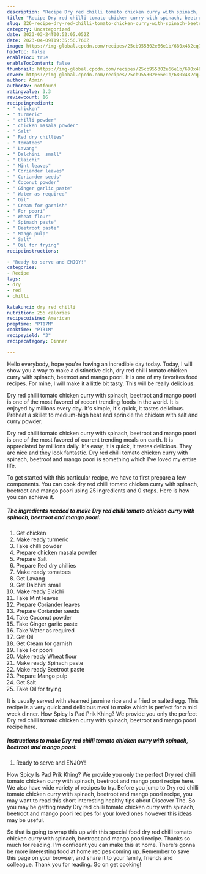 ```yaml
---
description: "Recipe Dry red chilli tomato chicken curry with spinach, beetroot and mango poori yang Very Delicious"
title: "Recipe Dry red chilli tomato chicken curry with spinach, beetroot and mango poori yang Very Delicious"
slug: 226-recipe-dry-red-chilli-tomato-chicken-curry-with-spinach-beetroot-and-mango-poori-yang-very-delicious
category: Uncategorized
date: 2023-03-24T00:52:05.052Z
date: 2023-04-09T19:35:56.760Z
image: https://img-global.cpcdn.com/recipes/25cb955302e66e1b/680x482cq70/dry-red-chilli-tomato-chicken-curry-with-spinach-beetroot-and-mango-poori-recipe-main-photo.jpg
hideToc: false
enableToc: true
enableTocContent: false
thumbnail: https://img-global.cpcdn.com/recipes/25cb955302e66e1b/680x482cq70/dry-red-chilli-tomato-chicken-curry-with-spinach-beetroot-and-mango-poori-recipe-main-photo.jpg
cover: https://img-global.cpcdn.com/recipes/25cb955302e66e1b/680x482cq70/dry-red-chilli-tomato-chicken-curry-with-spinach-beetroot-and-mango-poori-recipe-main-photo.jpg
author: Admin
authorAv: notfound
ratingvalue: 3.3
reviewcount: 16
recipeingredient:
- " chicken"
- " turmeric"
- " chilli powder"
- " chicken masala powder"
- " Salt"
- " Red dry chillies"
- " tomatoes"
- " Lavang"
- " Dalchini  small"
- " Elaichi"
- " Mint leaves"
- " Coriander leaves"
- " Coriander seeds"
- " Coconut powder"
- " Ginger garlic paste"
- " Water as required"
- " Oil"
- " Cream for garnish"
- " For poori"
- " Wheat flour"
- " Spinach paste"
- " Beetroot paste"
- " Mango pulp"
- " Salt"
- " Oil for frying"
recipeinstructions:

- "Ready to serve and ENJOY!"
categories:
- Recipe
tags:
- dry
- red
- chilli

katakunci: dry red chilli 
nutrition: 256 calories
recipecuisine: American
preptime: "PT17M"
cooktime: "PT31M"
recipeyield: "3"
recipecategory: Dinner

---
```



Hello everybody, hope you're having an incredible day today. Today, I will show you a way to make a distinctive dish, dry red chilli tomato chicken curry with spinach, beetroot and mango poori. It is one of my favorites food recipes. For mine, I will make it a little bit tasty. This will be really delicious.

Dry red chilli tomato chicken curry with spinach, beetroot and mango poori is one of the most favored of recent trending foods in the world. It is enjoyed by millions every day. It&#39;s simple, it&#39;s quick, it tastes delicious. Preheat a skillet to medium-high heat and sprinkle the chicken with salt and curry powder.

Dry red chilli tomato chicken curry with spinach, beetroot and mango poori is one of the most favored of current trending meals on earth. It is appreciated by millions daily. It's easy, it is quick, it tastes delicious. They are nice and they look fantastic. Dry red chilli tomato chicken curry with spinach, beetroot and mango poori is something which I've loved my entire life.


To get started with this particular recipe, we have to first prepare a few components. You can cook dry red chilli tomato chicken curry with spinach, beetroot and mango poori using 25 ingredients and 0 steps. Here is how you can achieve it.

<!--inarticleads1-->

##### The ingredients needed to make Dry red chilli tomato chicken curry with spinach, beetroot and mango poori:

1. Get  chicken
1. Make ready  turmeric
1. Take  chilli powder
1. Prepare  chicken masala powder
1. Prepare  Salt
1. Prepare  Red dry chillies
1. Make ready  tomatoes
1. Get  Lavang
1. Get  Dalchini  small
1. Make ready  Elaichi
1. Take  Mint leaves
1. Prepare  Coriander leaves
1. Prepare  Coriander seeds
1. Take  Coconut powder
1. Take  Ginger garlic paste
1. Take  Water as required
1. Get  Oil
1. Get  Cream for garnish
1. Take  For poori
1. Make ready  Wheat flour
1. Make ready  Spinach paste
1. Make ready  Beetroot paste
1. Prepare  Mango pulp
1. Get  Salt
1. Take  Oil for frying


It is usually served with steamed jasmine rice and a fried or salted egg. This recipe is a very quick and delicious meal to make which is perfect for a mid week dinner. How Spicy Is Pad Prik Khing? We provide you only the perfect Dry red chilli tomato chicken curry with spinach, beetroot and mango poori recipe here. 

<!--inarticleads2-->

##### Instructions to make Dry red chilli tomato chicken curry with spinach, beetroot and mango poori:


1. Ready to serve and ENJOY!

How Spicy Is Pad Prik Khing? We provide you only the perfect Dry red chilli tomato chicken curry with spinach, beetroot and mango poori recipe here. We also have wide variety of recipes to try. Before you jump to Dry red chilli tomato chicken curry with spinach, beetroot and mango poori recipe, you may want to read this short interesting healthy tips about Discover The. So you may be getting ready Dry red chilli tomato chicken curry with spinach, beetroot and mango poori recipes for your loved ones however this ideas may be useful. 

So that is going to wrap this up with this special food dry red chilli tomato chicken curry with spinach, beetroot and mango poori recipe. Thanks so much for reading. I'm confident you can make this at home. There's gonna be more interesting food at home recipes coming up. Remember to save this page on your browser, and share it to your family, friends and colleague. Thank you for reading. Go on get cooking!
